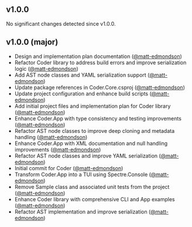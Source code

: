 ## v1.0.0

No significant changes detected since v1.0.0.
## v1.0.0 (major)

- Design and implementation plan documentation ([@matt-edmondson](https://github.com/matt-edmondson))
- Refactor Coder library to address build errors and improve serialization logic ([@matt-edmondson](https://github.com/matt-edmondson))
- Add AST node classes and YAML serialization support ([@matt-edmondson](https://github.com/matt-edmondson))
- Update package references in Coder.Core.csproj ([@matt-edmondson](https://github.com/matt-edmondson))
- Update project configuration and enhance build scripts ([@matt-edmondson](https://github.com/matt-edmondson))
- Add initial project files and implementation plan for Coder library ([@matt-edmondson](https://github.com/matt-edmondson))
- Enhance Coder.App with type consistency and testing improvements ([@matt-edmondson](https://github.com/matt-edmondson))
- Refactor AST node classes to improve deep cloning and metadata handling ([@matt-edmondson](https://github.com/matt-edmondson))
- Enhance Coder.App with XML documentation and null handling improvements ([@matt-edmondson](https://github.com/matt-edmondson))
- Refactor AST node classes and improve YAML serialization ([@matt-edmondson](https://github.com/matt-edmondson))
- Initial commit for Coder ([@matt-edmondson](https://github.com/matt-edmondson))
- Transform Coder.App into a TUI using Spectre.Console ([@matt-edmondson](https://github.com/matt-edmondson))
- Remove Sample class and associated unit tests from the project ([@matt-edmondson](https://github.com/matt-edmondson))
- Enhance Coder library with comprehensive CLI and App examples ([@matt-edmondson](https://github.com/matt-edmondson))
- Refactor AST implementation and improve serialization ([@matt-edmondson](https://github.com/matt-edmondson))

